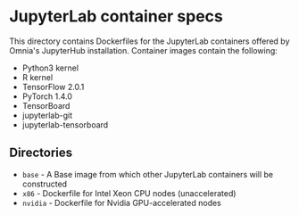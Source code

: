 # JupyterLab container specs
This directory contains Dockerfiles for the JupyterLab containers offered by Omnia's JupyterHub installation. Container images contain the following:
* Python3 kernel
* R kernel
* TensorFlow 2.0.1
* PyTorch 1.4.0
* TensorBoard
* jupyterlab-git
* jupyterlab-tensorboard

## Directories
* `base` - A Base image from which other JupyterLab containers will be constructed
* `x86` - Dockerfile for Intel Xeon CPU nodes (unaccelerated)
* `nvidia` - Dockerfile for Nvidia GPU-accelerated nodes
